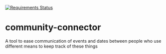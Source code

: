 [![Requirements Status](https://requires.io/github/robredpath/communityconnector/requirements.svg?branch=master)](https://requires.io/github/robredpath/communityconnector/requirements/?branch=master)

# community-connector

A tool to ease communication of events and dates between people who use different means to keep track of these things